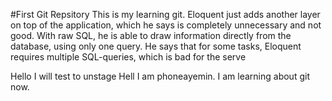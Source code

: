 #First Git Repsitory
This is my learning git.
Eloquent just adds another layer on top of the application, which he says is completely unnecessary and not good.
With raw SQL, he is able to draw information directly from the database, using only one query. He says that for some tasks, Eloquent requires multiple SQL-queries, which is bad for the serve

Hello I will test to unstage
Hell I am phoneayemin.
I am learning about git now.
